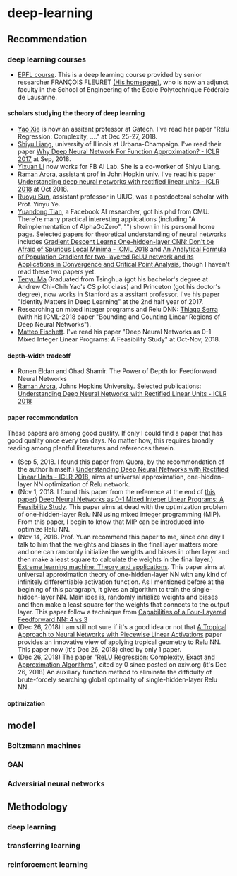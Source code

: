 # deep-learning
## Recommendation
### deep learning courses
+ [EPFL course](https://documents.epfl.ch/users/f/fl/fleuret/www/dlc/#information). This is a deep learning course provided by senior researcher FRANÇOIS FLEURET [(His homepage)](https://www.idiap.ch/~fleuret/), who is now an adjunct faculty in the School of Engineering of the École Polytechnique Fédérale de Lausanne.

#### scholars studying the theory of deep learning
+ [Yao Xie](https://www2.isye.gatech.edu/~yxie77/) is now an assitant professor at Gatech. I've read her paper "Relu Regression: Complexity, ...." at Dec 25-27, 2018.
+ [Shiyu Liang](https://www.shiyu-liang.com/), university of Illinois at Urbana-Champaign. I've read their paper [Why Deep Neural Network For Function Approximation? - ICLR 2017](https://arxiv.org/abs/1610.04161) at Sep, 2018.
+ [Yixuan Li](http://yixuanli.net/) now works for FB AI Lab. She is a co-worker of Shiyu Liang.
+ [Raman Arora](http://www.cs.jhu.edu/~raman/Home.html), assistant prof in John Hopkin univ. I've read his paper [Understanding deep neural networks with rectified linear units - ICLR 2018](https://arxiv.org/abs/1611.01491) at Oct 2018.
+ [Ruoyu Sun](https://sites.google.com/site/ruoyusun88/home), assistant professor in UIUC, was a postdoctoral scholar with Prof. Yinyu Ye.
+ [Yuandong Tian](http://www.yuandong-tian.com/), a Facebook AI researcher, got his phd from CMU. There're many practical interesting applications (including "A Reimplementation of AlphaGoZero", "") shown in his personal home page. Selected papers for theoretical understanding of neural networks includes [Gradient Descent Learns One-hidden-layer CNN: Don't be Afraid of Spurious Local Minima - ICML 2018](https://arxiv.org/abs/1712.00779) and [An Analytical Formula of Population Gradient for two-layered ReLU network and its Applications in Convergence and Critical Point Analysis](https://arxiv.org/abs/1703.00560), though I haven't read these two papers yet.
+ [Tenyu Ma](https://ai.stanford.edu/~tengyuma/) Graduated from Tsinghua (got his bachelor's degree at Andrew Chi-Chih Yao's CS pilot class) and Princeton (got his doctor's degree), now works in Stanford as a assitant professor. I've his paper "Identity Matters in Deep Learning" at the 2nd half year of 2017.
+ Researching on mixed integer programs and Relu DNN: [Thiago Serra](https://thiagoserra.com/) (with his ICML-2018 paper "Bounding and Counting Linear Regions of Deep Neural Networks").
+ [Matteo Fischett](http://www.dei.unipd.it/~fisch/). I've read his paper "Deep Neural Networks as 0-1 Mixed Integer Linear Programs: A Feasibility Study" at Oct-Nov, 2018.
#### depth-width tradeoff
+ Ronen Eldan and Ohad Shamir. The Power of Depth for Feedforward Neural Networks
+ [Raman Arora](http://www.cs.jhu.edu/~raman/Home.html), Johns Hopkins University. Selected publications: [Understanding Deep Neural Networks with Rectified Linear Units - ICLR 2018](https://arxiv.org/pdf/1611.01491.pdf)
#### paper recommondation
These papers are among good quality. If only I could find a paper that has good quality once every ten days. No matter how, this requires broadly reading among plentful literatures and references therein.
+ (Sep 5, 2018. I found this paper from Quora, by the recommondation of the author himself.) [Understanding Deep Neural Networks with Rectified Linear Units - ICLR 2018](https://arxiv.org/pdf/1611.01491.pdf), aims at universal approximation, one-hidden-layer NN optimization of Relu network.
+ (Nov 1, 2018. I found this paper from the reference at the end of [this paper](https://arxiv.org/abs/1806.06365)) [Deep Neural Networks as 0-1 Mixed Integer Linear Programs: A Feasibility Study](https://arxiv.org/abs/1712.06174). This paper aims at dead with the optimization problem of one-hidden-layer Relu NN using mixed integer programming (MIP). From this paper, I begin to know that MIP can be introduced into optimize Relu NN.
+ (Nov 14, 2018. Prof. Yuan recommend this paper to me, since one day I talk to him that the weights and biases in the final layer matters more and one can randomly initialize the weights and biases in other layer and then make a least square to calculate the weights in the final layer.) [Extreme learning machine: Theory and applications](https://www.sciencedirect.com/science/article/pii/S0925231206000385). This paper aims at universal approximation theory of one-hidden-layer NN with any kind of infinitely differentiable activation function. As I mentioned before at the begining of this paragraph, it gives an algorithm to train the single-hidden-layer NN. Main idea is, randomly initialize weights and biases and then make a least square for the weights that connects to the output layer. This paper follow a technique from [Capabilities of a Four-Layered Feedforward NN: 4 vs 3](https://ieeexplore.ieee.org/document/557662)
+ (Dec 26, 2018) I am still not sure if it's a good idea or not that [A Tropical Approach to Neural Networks with Piecewise Linear Activations](https://arxiv.org/abs/1805.08749) paper provides an innovative view of applying tropical geometry to Relu NN. This paper now (it's Dec 26, 2018) cited by only 1 paper.
+ (Dec 26, 2018) The paper "[ReLU Regression: Complexity, Exact and Approximation Algorithms](https://arxiv.org/pdf/1810.03592.pdf)", cited by 0 since posted on axiv.org (it's Dec 26, 2018) An auxiliary function method to eliminate the diffidulty of brute-forcely searching global optimality of single-hidden-layer Relu NN.
#### optimization
## model
### Boltzmann machines
### GAN
### Adversirial neural networks
## Methodology
### deep learning
### transferring learning
### reinforcement learning
